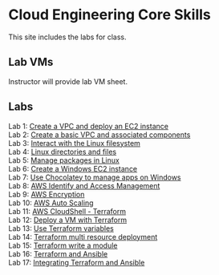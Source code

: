 # Cloud Engineering Core Skills

This site includes the labs for class.


## Lab VMs  
Instructor will provide lab VM sheet.

## Labs

Lab 1: [Create a VPC and deploy an EC2 instance](labs/aws_vpc_ec2)  
Lab 2: [Create a basic VPC and associated components](labs/aws_create_vpc)  
Lab 3: [Interact with the Linux filesystem](labs/linux_filesystem)  
Lab 4: [Linux directories and files](labs/linux_directories/)  
Lab 5: [Manage packages in Linux](labs/linux_packages/)  
Lab 6: [Create a Windows EC2 instance](labs/windows_ec2/)  
Lab 7: [Use Chocolatey to manage apps on Windows](labs/windows_chocolatey/)  
Lab 8: [AWS Identify and Access Management](labs/aws_iam/)  
Lab 9: [AWS Encryption](labs/aws_encryption/)  
Lab 10: [AWS Auto Scaling](labs/aws_ec2_autoscaling/)  
Lab 11: [AWS CloudShell - Terraform](labs/tf_cloudshell)  
Lab 12: [Deploy a VM with Terraform](labs/tf-first-instance/)  
Lab 13: [Use Terraform variables](labs/tf-variables-and-output/)  
Lab 14: [Terraform multi resource deployment](labs/tf-more-variables/)  
Lab 15: [Terraform write a module](labs/tf-write-module/)  
Lab 16: [Terraform and Ansible](labs/ansible_vms/)  
Lab 17: [Integrating Terraform and Ansible](labs/tf_ansible_vms/)  

